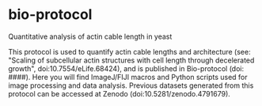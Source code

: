 # bio-protocol

Quantitative analysis of actin cable length in yeast

This protocol is used to quantify actin cable lengths and architecture (see: "Scaling of subcellular actin structures with cell length through decelerated growth", doi:10.7554/eLife.68424), and is published in Bio-protocol (doi: ####). Here you will find ImageJ/FIJI macros and Python scripts used for image processing and data analysis. Previous datasets generated from this protocol can be accessed at Zenodo (doi:10.5281/zenodo.4791679).
